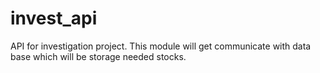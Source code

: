 # invest_api
API for investigation project. This module will get communicate with data base which will be storage needed stocks.
